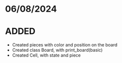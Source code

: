 # 06/08/2024

# ADDED
- Created pieces with color and position on the board
- Created class Board, with print_board(basic)
- Created Cell, with state and piece